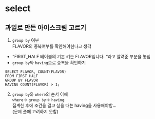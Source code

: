# select


## 과일로 만든 아이스크림 고르기
1. `group by` 여부 <br>
  FLAVOR의 중복여부를 확인해야한다고 생각<br>
  - “FIRST_HALF 테이블의 기본 키는 FLAVOR입니다. “라고 알려준 부분을 놓침  
  -  `group by`와 `having`으로 중복을 확인하기<br>
  ```
  SELECT FLAVOR, COUNT(FLAVOR)
  FROM FIRST_HALF
  GROUP BY FLAVOR
  HAVING COUNT(FLAVOR) > 1;
  ```  
  
2. `group by`와 `where`의 순서 이해<br>
    `where`→ `group by`→ `having`<br>
    집계한 후에 조건을 걸고 싶을 때는 having을 사용해야함…<br>
    (문제 풀때 고려하지 못함)<br>